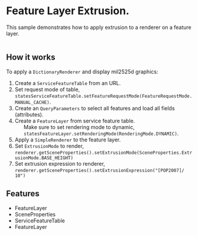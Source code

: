 <h1>Feature Layer Extrusion.</h1>

<p>This sample demonstrates how to apply extrusion to a renderer on a feature layer.</p>

<p><img src=""/></p>

<h2>How it works</h2>

<p>To apply a <code>DictionaryRenderer</code> and display mil2525d graphics:</p>

<ol>
  <li>Create a <code>ServiceFeatureTable</code> from an URL.</li>
  <li>Set request mode of table, <code>statesServiceFeatureTable.setFeatureRequestMode(FeatureRequestMode.MANUAL_CACHE)</code>.</li>
  <li>Create an <code>QueryParameters</code> to select all features and load all fields (attributes).</li>
  <li>Create a <code>FeatureLayer</code> from service feature table.
  <ol>Make sure to set rendering mode to dynamic, <code>statesFeatureLayer.setRenderingMode(RenderingMode.DYNAMIC)</code>.</ol></li>
  <li>Apply a <code>SimpleRenderer</code> to the feature layer.</li>
  <li>Set <code>ExtrusionMode</code> to render, <code>renderer.getSceneProperties().setExtrusionMode(SceneProperties.ExtrusionMode.BASE_HEIGHT)</code></li>
  <li>Set extrusion expression to renderer, <code>renderer.getSceneProperties().setExtrusionExpression("[POP2007]/ 10")</code></li>
</ol>

<h2>Features</h2>

<ul>
  <li>FeatureLayer</li>
  <li>SceneProperties</li>
  <li>ServiceFeatureTable</li>
  <li>FeatureLayer</li>
</ul>
